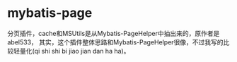 # mybatis-page

分页插件，cache和MSUtils是从Mybatis-PageHelper中抽出来的，原作者是abel533，
其实，这个插件整体思路和Mybatis-PageHelper很像，不过我写的比较轻量化(qi shi shi bi jiao jian dan ha ha)。
